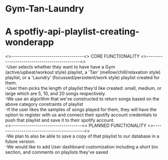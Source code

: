 # Gym-Tan-Laundry 
# A spotfiy-api-playlist-creating-wonderapp

<>------------------------------------<> CORE FUNCTIONALITY <>---------------------------------------------<>
<br>
-User selects whether they want to have have a Gym (active/upbeat/workout style) playlist, a 'Tan' (mellow/chill/relaxation style) playlist, or a 'Laundry' (focussed/persistent/work style) playlist created for them.
<br>
-User then picks the length of playlist they'd like created: small, medium, or large which are 5, 10, and 20 songs respectively.
<br>
-We use an algorithm that we've constructed to return songs based on the above category constraints of playlist
<br>
-If the user likes the samples of songs played for them, they will have the option to register with us and connect their spotify account credentials to push that playlist and save it to their spotify account. 
<br>
<>-----------------------------------<> PLANNED FUNCTIONALITY <>-------------------------------------------<>
<br>
-We plan to also be able to save a copy of that playlist to our database in a future version.
<br>
-We would like to add User dashboard customization including a short bio section, and comments on playlists they've saved



